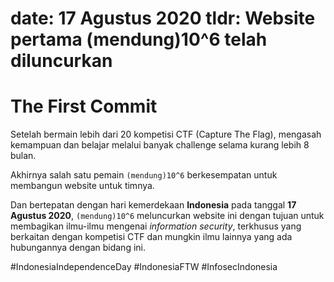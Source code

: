 date: 17 Agustus 2020
tldr: Website pertama (mendung)10^6 telah diluncurkan
===
# The First Commit

Setelah bermain lebih dari 20 kompetisi CTF (Capture The Flag), mengasah kemampuan dan belajar melalui banyak challenge selama kurang lebih 8 bulan.

Akhirnya salah satu pemain `(mendung)10^6` berkesempatan untuk membangun website untuk timnya.

Dan bertepatan dengan hari kemerdekaan **Indonesia** pada tanggal **17 Agustus 2020**, `(mendung)10^6` meluncurkan website ini dengan tujuan untuk membagikan ilmu-ilmu mengenai *information security*, terkhusus yang berkaitan dengan kompetisi CTF dan mungkin ilmu lainnya yang ada hubungannya dengan bidang ini.

\#IndonesiaIndependenceDay \#IndonesiaFTW \#InfosecIndonesia